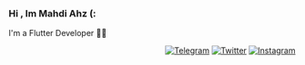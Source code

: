### Hi , Im Mahdi Ahz (:  
  
  I'm a Flutter Developer 👨‍💻

<p align="end">
   <a aria-label="Telegram" href="https://t.me/imahdiahz"><img alt="Telegram" src="https://persian-badge.vercel.app/api/badge/تلگرام-پیام دهید-0088CC?logo=telegram"></a>
   <a aria-label="Twitter" href="https://twitter.com/imahdiahz"><img alt="Twitter" src="https://persian-badge.vercel.app/api/twitter/follow/imahdiahz?label=توییتر&logo=twitter&color=00ACEE"></a>
   <a aria-label="Instagram" href="https://www.instagram.com/imahdiahz"><img alt="Instagram" src="https://persian-badge.vercel.app/api/badge/اینستاگرام-فالو کنید-E4405F?logo=instagram"></a>
</p>
  
